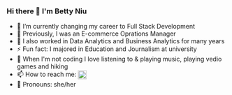 ### Hi there 👋 I'm Betty Niu

<!--
**BettyN1205/BettyN1205** is a ✨ _special_ ✨ repository because its `README.md` (this file) appears on your GitHub profile.
-->
- 🔭 I’m currently changing my career to Full Stack Development
- 🌱 Previously, I was an E-commerce Oprations Manager 
- 👯 I also worked in Data Analytics and Business Analytics for many years
- ⚡ Fun fact: I majored in Education and Journalism at university
- 🎹 When I'm not coding I love listening to & playing music, playing vedio games and hiking
- 📫 How to reach me: <a href="https://www.linkedin.com/in/bettychaoranniu/" target="blank"><img align="center" src="https://raw.githubusercontent.com/rahuldkjain/github-profile-readme-generator/master/src/images/icons/Social/linked-in-alt.svg" alt="betty niu" height="20" width="20" /></a>
- 👩 Pronouns: she/her

